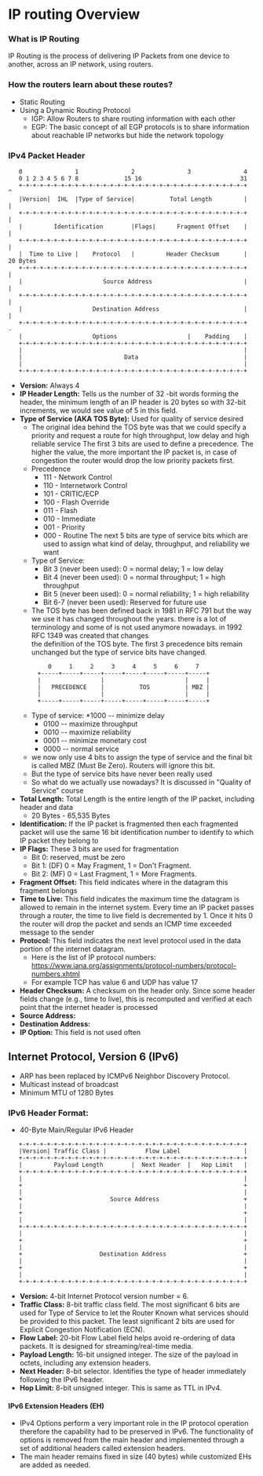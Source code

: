 # IP routing Overview
### What is IP Routing
IP Routing is the process of delivering IP Packets from one device to another, across an IP network, using routers.

### How the routers learn about these routes?
* Static Routing
* Using a Dynamic Routing Protocol
  * IGP: Allow Routers to share routing information with each other
  * EGP: The basic concept of all EGP protocols is to share information
about reachable IP networks but hide the network topology

### IPv4 Packet Header
```
   0               1               2               3               4
   0 1 2 3 4 5 6 7 8             15 16                            31
   +-+-+-+-+-+-+-+-+-+-+-+-+-+-+-+-+-+-+-+-+-+-+-+-+-+-+-+-+-+-+-+-+     ^
   |Version|  IHL  |Type of Service|          Total Length         |     |
   +-+-+-+-+-+-+-+-+-+-+-+-+-+-+-+-+-+-+-+-+-+-+-+-+-+-+-+-+-+-+-+-+     |
   |         Identification        |Flags|      Fragment Offset    |     |
   +-+-+-+-+-+-+-+-+-+-+-+-+-+-+-+-+-+-+-+-+-+-+-+-+-+-+-+-+-+-+-+-+     |
   |  Time to Live |    Protocol   |         Header Checksum       |  20 Bytes
   +-+-+-+-+-+-+-+-+-+-+-+-+-+-+-+-+-+-+-+-+-+-+-+-+-+-+-+-+-+-+-+-+     |
   |                       Source Address                          |     |
   +-+-+-+-+-+-+-+-+-+-+-+-+-+-+-+-+-+-+-+-+-+-+-+-+-+-+-+-+-+-+-+-+     |
   |                    Destination Address                        |     |
   +-+-+-+-+-+-+-+-+-+-+-+-+-+-+-+-+-+-+-+-+-+-+-+-+-+-+-+-+-+-+-+-+     -
   |                    Options                    |    Padding    |
   +-+-+-+-+-+-+-+-+-+-+-+-+-+-+-+-+-+-+-+-+-+-+-+-+-+-+-+-+-+-+-+-+
   |                                                               |
   |                             Data                              |
   |                                                               |
   +-+-+-+-+-+-+-+-+-+-+-+-+-+-+-+-+-+-+-+-+-+-+-+-+-+-+-+-+-+-+-+-+
```
* **Version:** Always 4
* **IP Header Length:** Tells us the number of 32 -bit words forming the header,
the minimum length of an IP header is 20 bytes so with 32-bit increments, we would see value of 5 in this field.
* **Type of Service (AKA TOS Byte):** Used for quality of service desired
  *  The original idea behind the TOS byte was that we could specify a priority and request a route for high throughput, low delay and high reliable service
  The first 3 bits are used to define a precedence. The higher the value,
  the more important the IP packet is, in case of congestion the router would drop
  the low priority packets first.
    * Precedence
      * 111 - Network Control
      * 110 - Internetwork Control
      * 101 - CRITIC/ECP
      * 100 - Flash Override
      * 011 - Flash
      * 010 - Immediate
      * 001 - Priority
      * 000 - Routine
  The next 5 bits are type of service bits which are used to
  assign what kind of delay, throughput, and reliability we want
    * Type of Service:
      * Bit 3 (never been used):	0 = normal delay;	1 = low delay
      * Bit 4 (never been used):	0 = normal throughput;	1 = high throughput
      * Bit 5 (never been used):	0 = normal reliability;	1 = high reliability
      * Bit 6-7 (never been used):	Reserved for future use
  * The TOS byte has been defined back in 1981 in RFC 791 but the way we use it has changed throughout the years.
   there is a lot of terminology and some of is not used anymore nowadays. in 1992 RFC 1349 was created that changes\
   the definition of the TOS byte. The first 3 precedence bits remain unchanged but the type of service bits have changed.
  ```
          0     1     2     3     4     5     6     7
       +-----+-----+-----+-----+-----+-----+-----+-----+
       |                 |                       |     |
       |   PRECEDENCE    |          TOS          | MBZ |
       |                 |                       |     |
       +-----+-----+-----+-----+-----+-----+-----+-----+
  ```
    * Type of service:
      *1000   --   minimize delay
      * 0100   --   maximize throughput
      * 0010   --   maximize reliability
      * 0001   --   minimize monetary cost
      * 0000   --   normal service
    * we now only use 4 bits to assign the type of service and the final bit is called MBZ
    (Must Be Zero).  Routers will ignore this bit.
    * But the type of service bits have never been really used
    * So what do we actually use nowadays? It is discussed in "Quality of Service" course
* **Total Length:** Total Length is the entire length of the IP packet, including header and data
  * 20 Bytes - 65,535 Bytes
* **Identification:** If the IP packet is fragmented then each fragmented packet will use the same 16 bit identification number to identify to which IP packet they belong to
* **IP Flags:** These 3 bits are used for fragmentation
  * Bit 0: reserved, must be zero
  * Bit 1: (DF) 0 = May Fragment,  1 = Don't Fragment.
  * Bit 2: (MF) 0 = Last Fragment, 1 = More Fragments.
* **Fragment Offset:** This field indicates where in the datagram this fragment belongs
* **Time to Live:** This field indicates the maximum time the datagram is allowed to remain in the internet system.
Every time an IP packet passes through a router, the time to live field is decremented by 1.
Once it hits 0 the router will drop the packet and sends an ICMP time exceeded message to the sender
* **Protocol:** This field indicates the next level protocol used in the data
portion of the internet datagram.
  * Here is the list of IP protocol numbers: https://www.iana.org/assignments/protocol-numbers/protocol-numbers.xhtml
  * For example TCP has value 6 and UDP has value 17
* **Header Checksum:** A checksum on the header only.  Since some header fields change
    (e.g., time to live), this is recomputed and verified at each point
    that the internet header is processed
* **Source Address:**
* **Destination Address:**
* **IP Option:** This field is not used often

## Internet Protocol, Version 6 (IPv6)
* ARP has been replaced by ICMPv6 Neighbor Discovery Protocol.
* Multicast instead of broadcast
* Minimum MTU of 1280 Bytes


### IPv6 Header Format:
* 40-Byte Main/Regular IPv6 Header
```
   +-+-+-+-+-+-+-+-+-+-+-+-+-+-+-+-+-+-+-+-+-+-+-+-+-+-+-+-+-+-+-+-+
   |Version| Traffic Class |           Flow Label                  |
   +-+-+-+-+-+-+-+-+-+-+-+-+-+-+-+-+-+-+-+-+-+-+-+-+-+-+-+-+-+-+-+-+
   |         Payload Length        |  Next Header  |   Hop Limit   |
   +-+-+-+-+-+-+-+-+-+-+-+-+-+-+-+-+-+-+-+-+-+-+-+-+-+-+-+-+-+-+-+-+
   |                                                               |
   +                                                               +
   |                                                               |
   +                         Source Address                        +
   |                                                               |
   +                                                               +
   |                                                               |
   +-+-+-+-+-+-+-+-+-+-+-+-+-+-+-+-+-+-+-+-+-+-+-+-+-+-+-+-+-+-+-+-+
   |                                                               |
   +                                                               +
   |                                                               |
   +                      Destination Address                      +
   |                                                               |
   +                                                               +
   |                                                               |
   +-+-+-+-+-+-+-+-+-+-+-+-+-+-+-+-+-+-+-+-+-+-+-+-+-+-+-+-+-+-+-+-+
```
* **Version:** 4-bit Internet Protocol version number = 6.
* **Traffic Class:** 8-bit traffic class field. The most significant 6 bits are
used for Type of Service to let the Router Known what services should be
provided to this packet. The least significant 2 bits are used for Explicit Congestion Notification (ECN).
* **Flow Label:** 20-bit Flow Label field helps avoid re-ordering of data packets.
It is designed for streaming/real-time media.
* **Payload Length:** 16-bit unsigned integer. The size of the payload in octets, including any extension headers.
* **Next Header:** 8-bit selector.  Identifies the type of header immediately following the IPv6 header.
* **Hop Limit:** 8-bit unsigned integer. This is same as TTL in IPv4.

####  IPv6 Extension Headers (EH)
* IPv4 Options perform a very important role in the IP protocol operation therefore the capability had to be preserved in IPv6.
The functionality of options is removed from the main header and implemented through a set of additional headers called extension headers.
* The main header remains fixed in size (40 bytes) while customized EHs are added as needed.